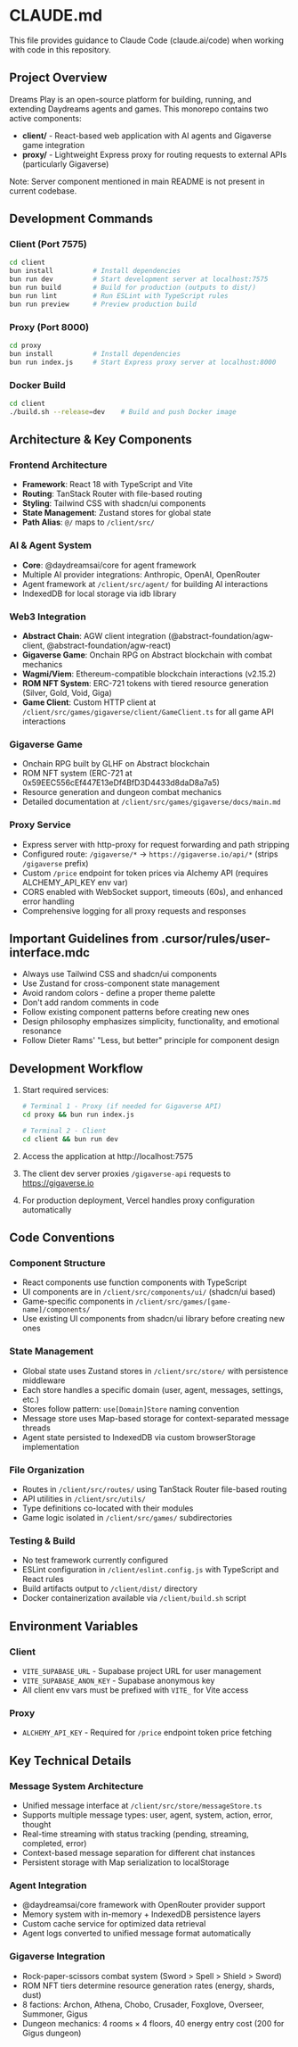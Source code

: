 # CLAUDE.md

This file provides guidance to Claude Code (claude.ai/code) when working with code in this repository.

## Project Overview

Dreams Play is an open-source platform for building, running, and extending Daydreams agents and games. This monorepo contains two active components:

- **client/** - React-based web application with AI agents and Gigaverse game integration
- **proxy/** - Lightweight Express proxy for routing requests to external APIs (particularly Gigaverse)

Note: Server component mentioned in main README is not present in current codebase.

## Development Commands

### Client (Port 7575)
```bash
cd client
bun install          # Install dependencies  
bun run dev          # Start development server at localhost:7575
bun run build        # Build for production (outputs to dist/)
bun run lint         # Run ESLint with TypeScript rules
bun run preview      # Preview production build
```

### Proxy (Port 8000)  
```bash
cd proxy
bun install          # Install dependencies
bun run index.js     # Start Express proxy server at localhost:8000
```

### Docker Build
```bash
cd client
./build.sh --release=dev    # Build and push Docker image
```

## Architecture & Key Components

### Frontend Architecture
- **Framework**: React 18 with TypeScript and Vite
- **Routing**: TanStack Router with file-based routing  
- **Styling**: Tailwind CSS with shadcn/ui components  
- **State Management**: Zustand stores for global state
- **Path Alias**: `@/` maps to `/client/src/`

### AI & Agent System
- **Core**: @daydreamsai/core for agent framework
- Multiple AI provider integrations: Anthropic, OpenAI, OpenRouter
- Agent framework at `/client/src/agent/` for building AI interactions
- IndexedDB for local storage via idb library

### Web3 Integration
- **Abstract Chain**: AGW client integration (@abstract-foundation/agw-client, @abstract-foundation/agw-react)
- **Gigaverse Game**: Onchain RPG on Abstract blockchain with combat mechanics
- **Wagmi/Viem**: Ethereum-compatible blockchain interactions (v2.15.2)
- **ROM NFT System**: ERC-721 tokens with tiered resource generation (Silver, Gold, Void, Giga)
- **Game Client**: Custom HTTP client at `/client/src/games/gigaverse/client/GameClient.ts` for all game API interactions

### Gigaverse Game
- Onchain RPG built by GLHF on Abstract blockchain
- ROM NFT system (ERC-721 at 0x59EEC556cEf447E13eDf4BfD3D4433d8daD8a7a5) 
- Resource generation and dungeon combat mechanics
- Detailed documentation at `/client/src/games/gigaverse/docs/main.md`

### Proxy Service
- Express server with http-proxy for request forwarding and path stripping
- Configured route: `/gigaverse/*` → `https://gigaverse.io/api/*` (strips `/gigaverse` prefix)
- Custom `/price` endpoint for token prices via Alchemy API (requires ALCHEMY_API_KEY env var)
- CORS enabled with WebSocket support, timeouts (60s), and enhanced error handling
- Comprehensive logging for all proxy requests and responses

## Important Guidelines from .cursor/rules/user-interface.mdc
- Always use Tailwind CSS and shadcn/ui components
- Use Zustand for cross-component state management  
- Avoid random colors - define a proper theme palette
- Don't add random comments in code
- Follow existing component patterns before creating new ones
- Design philosophy emphasizes simplicity, functionality, and emotional resonance
- Follow Dieter Rams' "Less, but better" principle for component design

## Development Workflow

1. Start required services:
   ```bash
   # Terminal 1 - Proxy (if needed for Gigaverse API)
   cd proxy && bun run index.js
   
   # Terminal 2 - Client
   cd client && bun run dev
   ```

2. Access the application at http://localhost:7575

3. The client dev server proxies `/gigaverse-api` requests to https://gigaverse.io
4. For production deployment, Vercel handles proxy configuration automatically

## Code Conventions

### Component Structure
- React components use function components with TypeScript
- UI components are in `/client/src/components/ui/` (shadcn/ui based)
- Game-specific components in `/client/src/games/[game-name]/components/`
- Use existing UI components from shadcn/ui library before creating new ones

### State Management
- Global state uses Zustand stores in `/client/src/store/` with persistence middleware
- Each store handles a specific domain (user, agent, messages, settings, etc.)
- Stores follow pattern: `use[Domain]Store` naming convention
- Message store uses Map-based storage for context-separated message threads
- Agent state persisted to IndexedDB via custom browserStorage implementation

### File Organization
- Routes in `/client/src/routes/` using TanStack Router file-based routing
- API utilities in `/client/src/utils/`
- Type definitions co-located with their modules
- Game logic isolated in `/client/src/games/` subdirectories

### Testing & Build
- No test framework currently configured
- ESLint configuration in `/client/eslint.config.js` with TypeScript and React rules
- Build artifacts output to `/client/dist/` directory
- Docker containerization available via `/client/build.sh` script

## Environment Variables

### Client
- `VITE_SUPABASE_URL` - Supabase project URL for user management
- `VITE_SUPABASE_ANON_KEY` - Supabase anonymous key
- All client env vars must be prefixed with `VITE_` for Vite access

### Proxy  
- `ALCHEMY_API_KEY` - Required for `/price` endpoint token price fetching

## Key Technical Details

### Message System Architecture
- Unified message interface at `/client/src/store/messageStore.ts`
- Supports multiple message types: user, agent, system, action, error, thought
- Real-time streaming with status tracking (pending, streaming, completed, error)
- Context-based message separation for different chat instances
- Persistent storage with Map serialization to localStorage

### Agent Integration
- @daydreamsai/core framework with OpenRouter provider support
- Memory system with in-memory + IndexedDB persistence layers
- Custom cache service for optimized data retrieval
- Agent logs converted to unified message format automatically

### Gigaverse Integration
- Rock-paper-scissors combat system (Sword > Spell > Shield > Sword)
- ROM NFT tiers determine resource generation rates (energy, shards, dust)
- 8 factions: Archon, Athena, Chobo, Crusader, Foxglove, Overseer, Summoner, Gigus
- Dungeon mechanics: 4 rooms × 4 floors, 40 energy entry cost (200 for Gigus dungeon)